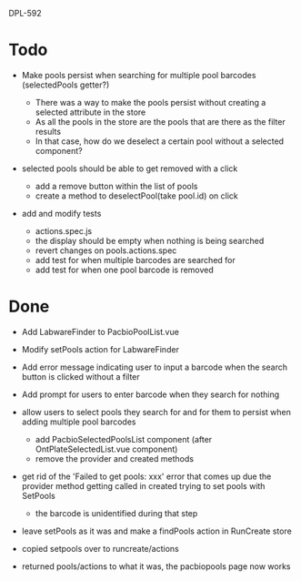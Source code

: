 DPL-592

# Todo

- Make pools persist when searching for multiple pool barcodes (selectedPools getter?)
  - There was a way to make the pools persist without creating a selected attribute in the store
  - As all the pools in the store are the pools that are there as the filter results
  - In that case, how do we deselect a certain pool without a selected component?

- selected pools should be able to get removed with a click

  - add a remove button within the list of pools
  - create a method to deselectPool(take pool.id) on click

- add and modify tests
  - actions.spec.js
  - the display should be empty when nothing is being searched
  - revert changes on pools.actions.spec
  - add test for when multiple barcodes are searched for
  - add test for when one pool barcode is removed

# Done

- Add LabwareFinder to PacbioPoolList.vue
- Modify setPools action for LabwareFinder
- Add error message indicating user to input a barcode when the search button is clicked without a filter
- Add prompt for users to enter barcode when they search for nothing

- allow users to select pools they search for and for them to persist when adding multiple pool barcodes

  - add PacbioSelectedPoolsList component (after OntPlateSelectedList.vue component)
  - remove the provider and created methods

- get rid of the 'Failed to get pools: xxx' error that comes up due the provider method getting called in created trying to set pools with SetPools

  - the barcode is unidentified during that step

- leave setPools as it was and make a findPools action in RunCreate store
- copied setpools over to runcreate/actions
- returned pools/actions to what it was, the pacbiopools page now works
